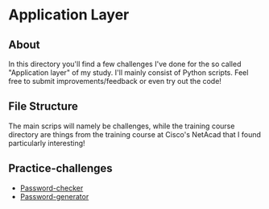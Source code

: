 # Application Layer
## About
In this directory you'll find a few challenges I've done for the so called "Application layer" of my study. I'll mainly consist of Python scripts. Feel free to submit improvements/feedback or even try out the code!
## File Structure
The main scrips will namely be challenges, while the training course directory are things from the training course at Cisco's NetAcad that I found particularly interesting!
## Practice-challenges
* [Password-checker](https://github.com/dogefreak/FHICT/blob/main/App-Layer/Passwordchecker.py)
* [Password-generator](https://github.com/dogefreak/FHICT/blob/main/App-Layer/Passwordgenerator.py)
